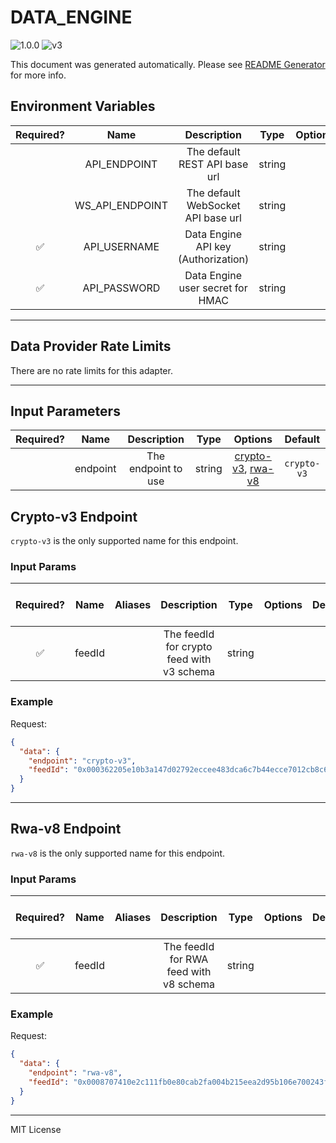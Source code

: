 # DATA_ENGINE

![1.0.0](https://img.shields.io/github/package-json/v/smartcontractkit/external-adapters-js?filename=packages/sources/data-engine/package.json) ![v3](https://img.shields.io/badge/framework%20version-v3-blueviolet)

This document was generated automatically. Please see [README Generator](../../scripts#readme-generator) for more info.

## Environment Variables

| Required? |      Name       |             Description             |  Type  | Options |               Default               |
| :-------: | :-------------: | :---------------------------------: | :----: | :-----: | :---------------------------------: |
|           |  API_ENDPOINT   |    The default REST API base url    | string |         | `https://api.dataengine.chain.link` |
|           | WS_API_ENDPOINT | The default WebSocket API base url  | string |         |  `wss://ws.dataengine.chain.link`   |
|    ✅     |  API_USERNAME   | Data Engine API key (Authorization) | string |         |                                     |
|    ✅     |  API_PASSWORD   |  Data Engine user secret for HMAC   | string |         |                                     |

---

## Data Provider Rate Limits

There are no rate limits for this adapter.

---

## Input Parameters

| Required? |   Name   |     Description     |  Type  |                           Options                            |   Default   |
| :-------: | :------: | :-----------------: | :----: | :----------------------------------------------------------: | :---------: |
|           | endpoint | The endpoint to use | string | [crypto-v3](#crypto-v3-endpoint), [rwa-v8](#rwa-v8-endpoint) | `crypto-v3` |

## Crypto-v3 Endpoint

`crypto-v3` is the only supported name for this endpoint.

### Input Params

| Required? |  Name  | Aliases |                Description                |  Type  | Options | Default | Depends On | Not Valid With |
| :-------: | :----: | :-----: | :---------------------------------------: | :----: | :-----: | :-----: | :--------: | :------------: |
|    ✅     | feedId |         | The feedId for crypto feed with v3 schema | string |         |         |            |                |

### Example

Request:

```json
{
  "data": {
    "endpoint": "crypto-v3",
    "feedId": "0x000362205e10b3a147d02792eccee483dca6c7b44ecce7012cb8c6e0b68b3ae9"
  }
}
```

---

## Rwa-v8 Endpoint

`rwa-v8` is the only supported name for this endpoint.

### Input Params

| Required? |  Name  | Aliases |              Description               |  Type  | Options | Default | Depends On | Not Valid With |
| :-------: | :----: | :-----: | :------------------------------------: | :----: | :-----: | :-----: | :--------: | :------------: |
|    ✅     | feedId |         | The feedId for RWA feed with v8 schema | string |         |         |            |                |

### Example

Request:

```json
{
  "data": {
    "endpoint": "rwa-v8",
    "feedId": "0x0008707410e2c111fb0e80cab2fa004b215eea2d95b106e700243f9ebcc8fbd9"
  }
}
```

---

MIT License
